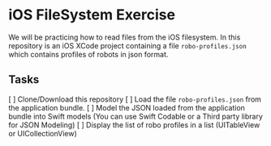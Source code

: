 # iOS FileSystem Exercise

We will be practicing how to read files from the iOS filesystem. In this repository is an iOS XCode project containing a file ```robo-profiles.json``` which contains profiles of robots in json format.

## Tasks

[ ] Clone/Download this repository
[ ] Load the file ```robo-profiles.json``` from the application bundle.
[ ] Model the JSON loaded from the application bundle into Swift models (You can use Swift Codable or a Third party library for JSON Modeling)
[ ] Display the list of robo profiles in a list (UITableView or UICollectionView)
